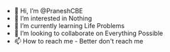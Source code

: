 - 👋 Hi, I’m @PraneshCBE
- 👀 I’m interested in Nothing
- 🌱 I’m currently learning Life Problems
- 💞️ I’m looking to collaborate on Everything Possible
- 📫 How to reach me - Better don't reach me

<!---
PraneshCBE/PraneshCBE is a ✨ special ✨ repository because its `README.md` (this file) appears on your GitHub profile.
You can click the Preview link to take a look at your changes.
--->
